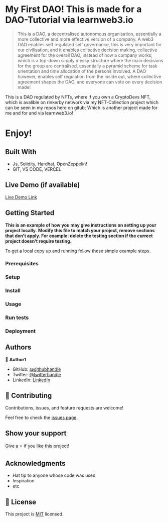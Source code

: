 

# My First DAO! This is made for a DAO-Tutorial via learnweb3.io

> This is a DAO, a decentralised autonomous organisation, essentially a more collective and more effective version of a company.
> A web3 DAO enables self regulated self governance, this is very important for our civilisation, 
> and it enables collective decision making, collective agreement for the overall DAO, 
> instead of how a company works, which is a top-down simply messy structure where the main decisions for the group are centralised, 
> essentially a pyramid scheme for task orientation and time allocation of the persons involved. A DAO however, 
> enables self regulation from the inside out, where collective agreement shapes the DAO, and everyone can vote on every decision made!

This is a DAO regulated by NFTs, where if you own a CryptoDevs NFT, 
which is avalible on rinkerby network via my NFT-Collection project which can be seen in my repos here on gitub; 
Which is another project made for me and for and via learnweb3.io! 

# Enjoy!


## Built With

- Js, Solidity, Hardhat, OpenZeppelin!
- GIT, VS CODE, VERCEL

## Live Demo (if available)

[Live Demo Link](https://dao-tutorial-psi.vercel.app/)


## Getting Started

**This is an example of how you may give instructions on setting up your project locally.**
**Modify this file to match your project, remove sections that don't apply. For example: delete the testing section if the currect project doesn't require testing.**


To get a local copy up and running follow these simple example steps.

### Prerequisites

### Setup

### Install

### Usage

### Run tests

### Deployment


## Authors

👤 **Author1**

- GitHub: [@githubhandle](https://github.com/githubhandle)
- Twitter: [@twitterhandle](https://twitter.com/twitterhandle)
- LinkedIn: [LinkedIn](https://linkedin.com/in/linkedinhandle)


## 🤝 Contributing

Contributions, issues, and feature requests are welcome!

Feel free to check the [issues page](../../issues/).

## Show your support

Give a ⭐️ if you like this project!

## Acknowledgments

- Hat tip to anyone whose code was used
- Inspiration
- etc

## 📝 License

This project is [MIT](./MIT.md) licensed.

